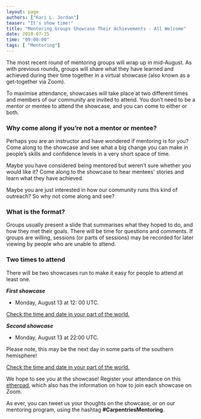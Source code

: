 ```yaml
---
layout: page
authors: ["Kari L. Jordan"]
teaser: "It's show time!"
title: "Mentoring Groups Showcase Their Achievements - All Welcome"
date: 2018-07-25
time: "09:00:00"
tags: [ "Mentoring"]
---
```


The most recent round of mentoring groups will wrap up in mid-August. As with previous rounds,
groups will share what they have learned and achieved during their time together in a virtual showcase
(also known as a get-together via Zoom).

To maximise attendance, showcases will take place at two different times and members of our community are invited to attend.
You don’t need to be a mentor or mentee to attend the showcase, and you can come to either or both.

### Why come along if you’re not a mentor or mentee?

Perhaps you are an instructor and have wondered if mentoring is for you? Come along to the showcase and
see what a big change you can make in people’s skills and confidence levels in a very short space of time.

Maybe you have considered being mentored but weren’t sure whether you would like it? Come along to the showcase
to hear mentees' stories and learn what they have achieved.

Maybe you are just interested in how our community runs this kind of outreach? So why not come along and see?

### What is the format?

Groups usually present a slide that summarises what they hoped to do, and how they met their goals.
There will be time for questions and comments. If groups are willing, sessions (or parts of sessions) may be
recorded for later viewing by people who are unable to attend.

### Two times to attend

There will be two showcases run to make it easy for people to attend at least one.

_**First showcase**_

- Monday, August 13 at 12: 00 UTC.

[Check the time and date in your part of the world.](https://www.timeanddate.com/worldclock/fixedtime.html?msg=Carpentries+Mentoring+Groups+Virtual+Showcase+1&iso=20180813T08&p1=179&ah=1)

_**Second showcase**_

- Monday, August 13 at 22:00 UTC.

Please note, this may be the next day in some parts of the southern hemisphere!

[Check the time and date in your part of the world.](https://www.timeanddate.com/worldclock/fixedtime.html?msg=Carpentries+Mentoring+Groups+Virtual+Showcase+2&iso=20180813T18&p1=867&ah=1)

We hope to see you at the showcase! Register your attendance on this [etherpad](https://pad.carpentries.org/mentoring-groups),
which also has the information on how to join each showcase on Zoom.

As ever, you can tweet us your thoughts on the showcase, or on our mentoring program, using the hashtag **#CarpentriesMentoring**.
